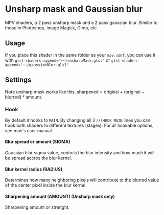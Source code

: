 # Unsharp mask and Gaussian blur
MPV shaders, a 2 pass unsharp mask and a 2 pass gaussian blur. Similar to those in Photoshop, Image Magick, Gimp, etc.

## Usage
If you place this shader in the same folder as your `mpv.conf`, you can use it with `glsl-shaders-append="~~/unsharpMask.glsl"` or `glsl-shaders-append="~~/gaussianBlur.glsl"`

## Settings
Note unsharp mask works like this, sharpened = original + (original − blurred) * amount.

### Hook
By default it hooks to `MAIN`. By changing all 3 `//!HOOK MAIN` lines you can hook both shaders to different textures (stages). For all hookable options, see mpv's user manual.

#### Blur spread or amount (SIGMA)
Gaussian blur sigma value, controls the blur intensity and how much it will be spread accros the blur kernel.

#### Blur kernel radius (RADIUS)
Determines how many neighboring pixels will contribute to the blurred value of the center pixel inside the blur kernel.

#### Sharpening amount (AMOUNT) (Unsharp mask only)
Sharpening amount or strenght.
